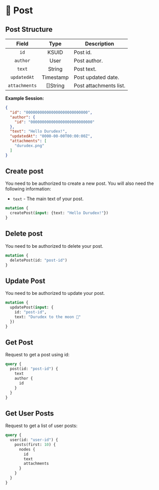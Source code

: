 # 📄 Post

## Post Structure

| Field         | Type      | Description            |
| :-----------: | :-------: | ---------------------- |
| `id`          | KSUID     | Post id.               |
| `author`      | User      | Post author.           |
| `text`        | String    | Post text.             |
| `updatedAt`   | Timestamp | Post updated date.     |
| `attachments` | []String  | Post attachments list. |

**Example Session:**

```json
{
  "id": "000000000000000000000000000",
  "author": {
    "id": "000000000000000000000000000"
  },
  "text": "Hello Durudex!",
  "updatedAt": "0000-00-00T00:00:00Z",
  "attachments": [
    "durudex.png"
  ]
}
```

## Create post

You need to be authorized to create a new post. You will also need the following information:

- `text` - The main text of your post.

```graphql
mutation {
  createPost(input: {text: "Hello Durudex!"})
}
```

## Delete post

You need to be authorized to delete your post.

```graphql
mutation {
  deletePost(id: "post-id")
}
```

## Update Post

You need to be authorized to update your post.

```graphql
mutation {
  updatePost(input: {
    id: "post-id",
    text: "Durudex to the moon 🚀"
  })
}
```

## Get Post

Request to get a post using id:

```graphql
query {
  post(id: "post-id") {
    text
    author {
      id
    }
  }
}
```

## Get User Posts

Request to get a list of user posts:

```graphql
query {
  user(id: "user-id") {
    posts(first: 10) {
      nodes {
        id
        text
        attachments
      }
    }
  }
}
```
